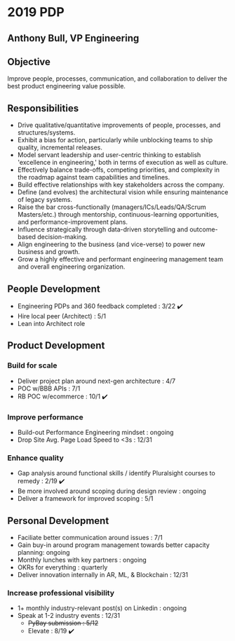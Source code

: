 # 2019 PDP

## Anthony Bull, VP Engineering

## Objective

Improve people, processes, communication, and collaboration to deliver the best product engineering value possible. 

## Responsibilities

* Drive qualitative/quantitative improvements of people, processes, and structures/systems.
* Exhibit a bias for action, particularly while unblocking teams to ship quality, incremental releases. 
* Model servant leadership and user-centric thinking to establish 'excellence in engineering,' both in terms of execution as well as culture.
* Effectively balance trade-offs, competing priorities, and complexity in the roadmap against team capabilities and timelines.
* Build effective relationships with key stakeholders across the company. 
* Define (and evolves) the architectural vision while ensuring maintenance of legacy systems.
* Raise the bar cross-functionally (managers/ICs/Leads/QA/Scrum Masters/etc.) through mentorship, continuous-learning opportunities, and performance-improvement plans.
* Influence strategically through data-driven storytelling and outcome-based decision-making.
* Align engineering to the business (and vice-verse) to power new business and growth.
* Grow a highly effective and performant engineering management team and overall engineering organization.

## People Development

* Engineering PDPs and 360 feedback completed : 3/22 :heavy_check_mark:
* Hire local peer (Architect) : 5/1
* Lean into Architect role

## Product Development

### Build for scale

* Deliver project plan around next-gen architecture : 4/7
* POC w/BBB APIs : 7/1
* RB POC w/ecommerce : 10/1 :heavy_check_mark:

### Improve performance

* Build-out Performance Engineering mindset : ongoing
* Drop Site Avg. Page Load Speed to <3s : 12/31

### Enhance quality

* Gap analysis around functional skills / identify Pluralsight courses to remedy : 2/19 :heavy_check_mark:
* Be more involved around scoping during design review : ongoing
* Deliver a framework for improved scoping : 5/1

## Personal Development

* Faciliate better communication around issues : 7/1
* Gain buy-in around program management towards better capacity planning: ongoing
* Monthly lunches with key partners : ongoing
* OKRs for everything : quarterly
* Deliver innovation internally in AR, ML, & Blockchain : 12/31

### Increase professional visibility

* 1+ monthly industry-relevant post(s) on Linkedin : ongoing
* Speak at 1-2 industry events : 12/31
  * ~~PyBay submission : 5/12~~
  * Elevate : 8/19 :heavy_check_mark:
